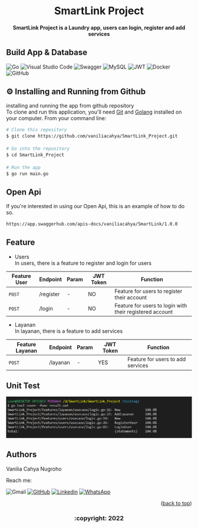 <!-- ABOUT THE PROJECT -->

<h1 align="center">
  SmartLink Project
  <br>
</h1>

<h4 align="center"> SmartLink Project is a Laundry app, users can login, register and add services </h4>
       
## Build App & Database
![Go](https://img.shields.io/badge/go-%2300ADD8.svg?style=for-the-badge&logo=go&logoColor=white)
![Visual Studio Code](https://img.shields.io/badge/Visual%20Studio%20Code-0078d7.svg?style=for-the-badge&logo=visual-studio-code&logoColor=white)
![Swagger](https://img.shields.io/badge/-Swagger-%23Clojure?style=for-the-badge&logo=swagger&logoColor=white)
![MySQL](https://img.shields.io/badge/mysql-%2300f.svg?style=for-the-badge&logo=mysql&logoColor=white)
![JWT](https://img.shields.io/badge/JWT-black?style=for-the-badge&logo=JSON%20web%20tokens)
![Docker](https://img.shields.io/badge/docker-%230db7ed.svg?style=for-the-badge&logo=docker&logoColor=white)
![GitHub](https://img.shields.io/badge/github-%23121011.svg?style=for-the-badge&logo=github&logoColor=white)

## ⚙️ Installing and Running from Github

installing and running the app from github repository <br>
To clone and run this application, you'll need [Git](https://git-scm.com) and [Golang](https://go.dev/dl/) installed on your computer. From your command line:

```bash
# Clone this repository
$ git clone https://github.com/vaniliacahya/SmartLink_Project.git

# Go into the repository
$ cd SmartLink_Project

# Run the app
$ go run main.go
```

## Open Api

If you're interested in using our Open Api, this is an example of how to do so.

```bash
https://app.swaggerhub.com/apis-docs/vaniliacahya/SmartLink/1.0.0
```

## Feature
- Users <br>
In users, there is a feature to register and login for users
  
| Feature User | Endpoint | Param | JWT Token | Function |
| --- | --- | --- | --- | --- |
| `POST` | /register | - | NO | Feature for users to register their account |
| `POST` | /login | - | NO | Feature for users to login with their registered account |


- Layanan <br>
In layanan, there is a feature to add services
  
| Feature Layanan | Endpoint | Param | JWT Token | Function |
| --- | --- | --- | --- | --- |
| `POST` | /layanan | - | YES | Feature for users to add services | 
   

## Unit Test

<img src="testing_coverage.png">

## Authors

Vanilia Cahya Nugroho
       
  Reach me:

  ![Gmail](https://img.shields.io/badge/vanilia.cahya23@gmail.com-EA4335.svg?style=for-the-badge&logo=gmail&logoColor=white)
  [![GitHub](https://img.shields.io/badge/vaniliacahya-%23121011.svg?style=for-the-badge&logo=github&logoColor=white)](https://github.com/vaniliacahya)
  [![Linkedin](https://img.shields.io/badge/vaniliacahya-0A66C2.svg?style=for-the-badge&logo=linkedin&logoColor=white)](https://www.linkedin.com/in/vaniliacahya/)
  [![WhatsApp](https://img.shields.io/badge/vaniliacahya-25D366.svg?style=for-the-badge&logo=whatsapp&logoColor=white)](https://api.whatsapp.com/send/?phone=%2B6281249690397&text=Hello&type=phone_number&app_absent=0)

       
 <p align="right">(<a href="#top">back to top</a>)</p>
<h3>
<p align="center">:copyright: 2022 </p>
</h3>
<!-- end -->
